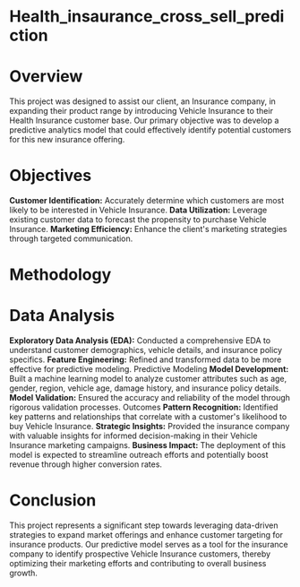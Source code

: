 # Health_insaurance_cross_sell_prediction

# Overview
This project was designed to assist our client, an Insurance company, in expanding their product range by introducing Vehicle Insurance to their Health Insurance customer base. Our primary objective was to develop a predictive analytics model that could effectively identify potential customers for this new insurance offering.

# Objectives
**Customer Identification:** Accurately determine which customers are most likely to be interested in Vehicle Insurance.
**Data Utilization:** Leverage existing customer data to forecast the propensity to purchase Vehicle Insurance.
**Marketing Efficiency:** Enhance the client's marketing strategies through targeted communication.

# Methodology

# Data Analysis
**Exploratory Data Analysis (EDA):** Conducted a comprehensive EDA to understand customer demographics, vehicle details, and insurance policy specifics.
**Feature Engineering:** Refined and transformed data to be more effective for predictive modeling.
Predictive Modeling
**Model Development:** Built a machine learning model to analyze customer attributes such as age, gender, region, vehicle age, damage history, and insurance policy details.
**Model Validation:** Ensured the accuracy and reliability of the model through rigorous validation processes.
Outcomes
**Pattern Recognition:** Identified key patterns and relationships that correlate with a customer's likelihood to buy Vehicle Insurance.
**Strategic Insights:** Provided the insurance company with valuable insights for informed decision-making in their Vehicle Insurance marketing campaigns.
**Business Impact:** The deployment of this model is expected to streamline outreach efforts and potentially boost revenue through higher conversion rates.

# Conclusion
This project represents a significant step towards leveraging data-driven strategies to expand market offerings and enhance customer targeting for insurance products. Our predictive model serves as a tool for the insurance company to identify prospective Vehicle Insurance customers, thereby optimizing their marketing efforts and contributing to overall business growth.
